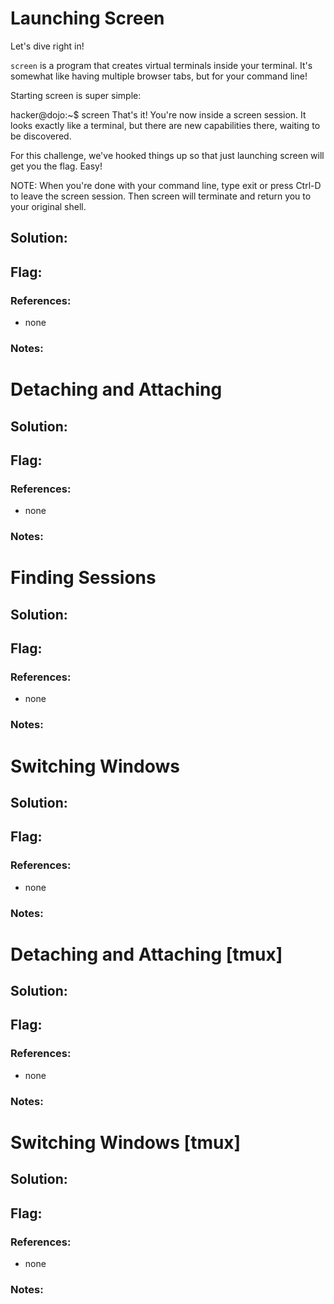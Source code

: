 # Launching Screen

Let's dive right in!

`screen` is a program that creates virtual terminals inside your terminal. It's somewhat like having multiple browser tabs, but for your command line!

Starting screen is super simple:

hacker@dojo:~$ screen
That's it! You're now inside a screen session. It looks exactly like a terminal, but there are new capabilities there, waiting to be discovered.

For this challenge, we've hooked things up so that just launching screen will get you the flag. Easy!

NOTE: When you're done with your command line, type exit or press Ctrl-D to leave the screen session. Then screen will terminate and return you to your original shell.
## Solution:

## Flag:

### References:

- none

### Notes:

# Detaching and Attaching 

## Solution:

## Flag:

### References:

- none

### Notes:

# Finding Sessions

## Solution:

## Flag:

### References:

- none

### Notes:

# Switching Windows 

## Solution:

## Flag:

### References:

- none

### Notes:

# Detaching and Attaching [tmux]

## Solution:

## Flag:

### References:

- none

### Notes:

# Switching Windows [tmux] 

## Solution:

## Flag:

### References:

- none

### Notes:
